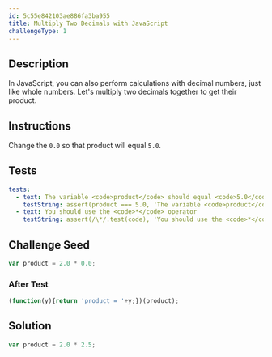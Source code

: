 ```yaml
---
id: 5c55e842103ae886fa3ba955
title: Multiply Two Decimals with JavaScript
challengeType: 1
---
```


## Description
<section id='description'>
In JavaScript, you can also perform calculations with decimal numbers, just like whole numbers.
Let's multiply two decimals together to get their product.
</section>

## Instructions
<section id='instructions'>
Change the <code>0.0</code> so that product will equal <code>5.0</code>.
</section>

## Tests
<section id='tests'>

```yml
tests:
  - text: The variable <code>product</code> should equal <code>5.0</code>.
    testString: assert(product === 5.0, 'The variable <code>product</code> should equal <code>5.0</code>.');
  - text: You should use the <code>*</code> operator
    testString: assert(/\*/.test(code), 'You should use the <code>*</code> operator');

```

</section>

## Challenge Seed
<section id='challengeSeed'>

<div id='js-seed'>

```js
var product = 2.0 * 0.0;


```

</div>


### After Test
<div id='js-teardown'>

```js
(function(y){return 'product = '+y;})(product);
```

</div>

</section>

## Solution
<section id='solution'>


```js
var product = 2.0 * 2.5;
```

</section>
